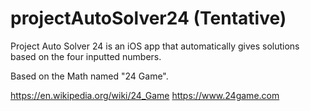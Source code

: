 # projectAutoSolver24 (Tentative)

Project Auto Solver 24 is an iOS app that automatically gives solutions based on the four inputted numbers.

Based on the Math named "24 Game".

https://en.wikipedia.org/wiki/24_Game
https://www.24game.com